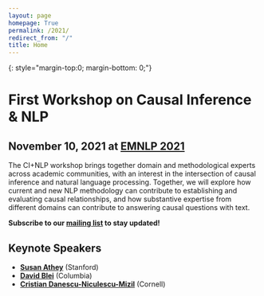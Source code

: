 ```yaml
---
layout: page
homepage: True
permalink: /2021/
redirect_from: "/"
title: Home
---
```


{: style="margin-top:0; margin-bottom: 0;"}
# First Workshop on Causal Inference & NLP

## November 10, 2021 at [EMNLP 2021](https://2021.emnlp.org/)

The CI+NLP workshop brings together domain and methodological experts
across academic communities, with an interest in the intersection of causal
inference and natural language processing. Together, we will explore how current and new NLP methodology
can contribute to establishing and evaluating causal relationships, and how
substantive expertise from different domains can contribute to answering causal
questions with text.

**Subscribe to our [mailing list](https://4zpahwk1adr.typeform.com/to/TDotbHfM) to stay updated!**

## Keynote Speakers

   * **[Susan Athey](https://athey.people.stanford.edu/)** (Stanford)
   * **[David Blei](http://www.cs.columbia.edu/~blei/)** (Columbia)
   * **[Cristian Danescu-Niculescu-Mizil](http://www.cs.cornell.edu/~cristian/)** (Cornell) 
